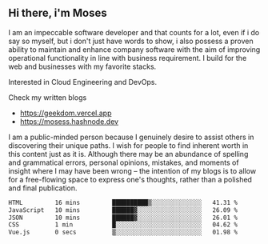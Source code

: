 ## Hi there, i'm Moses

I am an impeccable software developer and that counts for a lot, even if i do say so myself, but i don't just have words to show, i also possess a proven ability to maintain and enhance company software with the aim of improving operational functionality in line with business requirement. I build for the web and businesses with my favorite stacks.

Interested in Cloud Engineering and DevOps.

Check my written blogs
- https://geekdom.vercel.app
- https://mosess.hashnode.dev
  
I am a public-minded person because I genuinely desire to assist others in discovering their unique paths. I wish for people to find inherent worth in this content just as it is. Although there may be an abundance of spelling and grammatical errors, personal opinions, mistakes, and moments of insight where I may have been wrong – the intention of my blogs is to allow for a free-flowing space to express one's thoughts, rather than a polished and final publication.
<!--START_SECTION:waka-->

```txt
HTML         16 mins         ██████████▒░░░░░░░░░░░░░░   41.31 %
JavaScript   10 mins         ██████▓░░░░░░░░░░░░░░░░░░   26.09 %
JSON         10 mins         ██████▓░░░░░░░░░░░░░░░░░░   26.01 %
CSS          1 min           █░░░░░░░░░░░░░░░░░░░░░░░░   04.62 %
Vue.js       0 secs          ▒░░░░░░░░░░░░░░░░░░░░░░░░   01.98 %
```

<!--END_SECTION:waka-->

